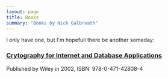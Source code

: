 ```yaml
---
layout: page
title: Books
summary: "Books by Nick Galbreath"
---
```


I only have one, but I'm hopefull there be another someday:


### [Crytography for Internet and Database Applications](/cida) ###

Published by Wiley in 2002, ISBN: 978-0-471-42808-4
